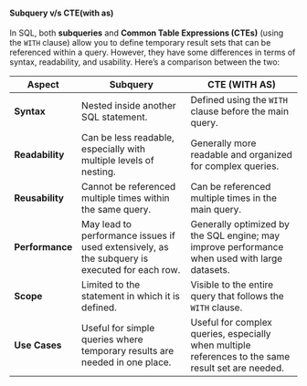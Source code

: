#### Subquery v/s CTE(with as)

In SQL, both **subqueries** and **Common Table Expressions (CTEs)** (using the `WITH` clause) allow you to define temporary result sets that can be referenced within a query. However, they have some differences in terms of syntax, readability, and usability. Here’s a comparison between the two:

| **Aspect**      | **Subquery**                                                                                  | **CTE (WITH AS)**                                                                                  |
| --------------- | --------------------------------------------------------------------------------------------- | -------------------------------------------------------------------------------------------------- |
| **Syntax**      | Nested inside another SQL statement.                                                          | Defined using the `WITH` clause before the main query.                                             |
| **Readability** | Can be less readable, especially with multiple levels of nesting.                             | Generally more readable and organized for complex queries.                                         |
| **Reusability** | Cannot be referenced multiple times within the same query.                                    | Can be referenced multiple times in the main query.                                                |
| **Performance** | May lead to performance issues if used extensively, as the subquery is executed for each row. | Generally optimized by the SQL engine; may improve performance when used with large datasets.      |
| **Scope**       | Limited to the statement in which it is defined.                                              | Visible to the entire query that follows the `WITH` clause.                                        |
| **Use Cases**   | Useful for simple queries where temporary results are needed in one place.                    | Useful for complex queries, especially when multiple references to the same result set are needed. |

